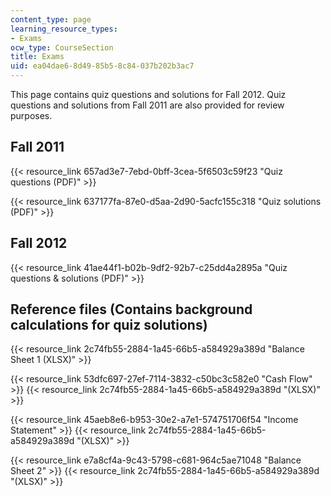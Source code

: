 ```yaml
---
content_type: page
learning_resource_types:
- Exams
ocw_type: CourseSection
title: Exams
uid: ea04dae6-8d49-85b5-8c84-037b202b3ac7
---
```


This page contains quiz questions and solutions for Fall 2012. Quiz questions and solutions from Fall 2011 are also provided for review purposes.

Fall 2011
---------

{{< resource_link 657ad3e7-7ebd-0bff-3cea-5f6503c59f23 "Quiz questions (PDF)" >}}

{{< resource_link 637177fa-87e0-d5aa-2d90-5acfc155c318 "Quiz solutions (PDF)" >}}

Fall 2012
---------

{{< resource_link 41ae44f1-b02b-9df2-92b7-c25dd4a2895a "Quiz questions & solutions (PDF)" >}}

Reference files (Contains background calculations for quiz solutions)
---------------------------------------------------------------------

{{< resource_link 2c74fb55-2884-1a45-66b5-a584929a389d "Balance Sheet 1 (XLSX)" >}}

{{< resource_link 53dfc697-27ef-7114-3832-c50bc3c582e0 "Cash Flow" >}} {{< resource_link 2c74fb55-2884-1a45-66b5-a584929a389d "(XLSX)" >}}

{{< resource_link 45aeb8e6-b953-30e2-a7e1-574751706f54 "Income Statement" >}} {{< resource_link 2c74fb55-2884-1a45-66b5-a584929a389d "(XLSX)" >}}

{{< resource_link e7a8cf4a-9c43-5798-c681-964c5ae71048 "Balance Sheet 2" >}} {{< resource_link 2c74fb55-2884-1a45-66b5-a584929a389d "(XLSX)" >}}